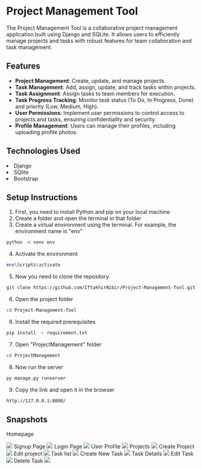 # Project Management Tool

The Project Management Tool is a collaborative project management application built using Django and SQLite. It allows users to efficiently manage projects and tasks with robust features for team collaboration and task management.

## Features

- **Project Management**: Create, update, and manage projects.
- **Task Management**: Add, assign, update, and track tasks within projects.
- **Task Assignment**: Assign tasks to team members for execution.
- **Task Progress Tracking**: Monitor task status (To Do, In Progress, Done) and priority (Low, Medium, High).
- **User Permissions**: Implement user permissions to control access to projects and tasks, ensuring confidentiality and security.
- **Profile Management**: Users can manage their profiles, including uploading profile photos.

## Technologies Used
<li>Django</li>
<li>SQlite</li>
<li>Bootstrap</li>

## Setup Instructions
1. First, you need to install Python and pip on your local machine
2. Create a folder and open the terminal in that folder
3. Create a virtual environment using the terminal. For example, the environment name is "env"
```bash
python -m venv env 
```
4. Activate the environment
```bash
env\Scripts\activate
```
5. Now you need to clone the repository.
```sh
git clone https://github.com/IftakhirNibir/Project-Management-Tool.git
```
6. Open the project folder
```sh
cd Project-Management-Tool
```
6. Install the required prerequisites
```sh
pip install -r requirement.txt
```
7. Open "ProjectManagement" folder
```sh
cd ProjectManagement
```
8. Now run the server
```sh
py manage.py runserver
```
9. Copy the link and open it in the browser
```sh
http://127.0.0.1:8000/
```

## Snapshots
<p>Homepage</p>
<img src="Snapshots/homepage.png">
Signup Page
<img src="Snapshots/signup.png">
Login Page
<img src="Snapshots/login.png">
User Profile
<img src="Snapshots/profile.png">
Projects
<img src="Snapshots/projects.png">
Create Project
<img src="Snapshots/createproject.png">
Edit project
<img src="Snapshots/editproject.png">
Task list
<img src="Snapshots/tasklist.png">
Create New Task
<img src="Snapshots/newtask.png">
Task Details
<img src="Snapshots/taskdetails.png">
Edit Task
<img src="Snapshots/edittask.png">
Delete Task
<img src="Snapshots/deletetask.png">









